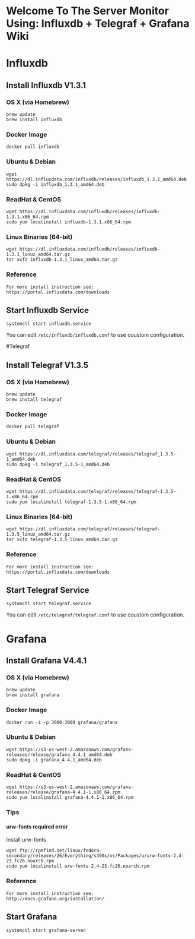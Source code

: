 # Welcome To The Server Monitor Using: Influxdb + Telegraf + Grafana Wiki
# Influxdb
## Install Influxdb V1.3.1
### OS X (via Homebrew)
```
brew update
brew install influxdb
```
### Docker Image
```
docker pull influxdb
```

### Ubuntu & Debian
```
wget https://dl.influxdata.com/influxdb/releases/influxdb_1.3.1_amd64.deb
sudo dpkg -i influxdb_1.3.1_amd64.deb
```
### ReadHat & CentOS
```
wget https://dl.influxdata.com/influxdb/releases/influxdb-1.3.1.x86_64.rpm
sudo yum localinstall influxdb-1.3.1.x86_64.rpm
```
### Linux Binaries (64-bit)
```
wget https://dl.influxdata.com/influxdb/releases/influxdb-1.3.1_linux_amd64.tar.gz
tar xvfz influxdb-1.3.1_linux_amd64.tar.gz
```
### Reference
```
For more install instruction see: https://portal.influxdata.com/downloads
```
## Start Influxdb Service
```
systemctl start influxdb.service
```
You can edit `/etc/influxdb/influxdb.conf` to use coustom configuration.

#Telegraf
## Install Telegraf V1.3.5
### OS X (via Homebrew)
```
brew update
brew install telegraf
```
### Docker Image
```
docker pull telegraf
```
### Ubuntu & Debian
```
wget https://dl.influxdata.com/telegraf/releases/telegraf_1.3.5-1_amd64.deb
sudo dpkg -i telegraf_1.3.5-1_amd64.deb
```
### ReadHat & CentOS
```
wget https://dl.influxdata.com/telegraf/releases/telegraf-1.3.5-1.x86_64.rpm
sudo yum localinstall telegraf-1.3.5-1.x86_64.rpm
```
### Linux Binaries (64-bit)
```
wget https://dl.influxdata.com/telegraf/releases/telegraf-1.3.5_linux_amd64.tar.gz
tar xvfz telegraf-1.3.5_linux_amd64.tar.gz
```
### Reference
```
For more install instruction see: https://portal.influxdata.com/downloads
```
## Start Telegraf Service
```
systemctl start telegraf.service
```
You can edit `/etc/telegraf/telegraf.conf` to use coustom configuration.

# Grafana
## Install Grafana V4.4.1
### OS X (via Homebrew)
```
brew update
brew install grafana
```
### Docker Image
```
docker run -i -p 3000:3000 grafana/grafana
```
### Ubuntu & Debian
```
wget https://s3-us-west-2.amazonaws.com/grafana-releases/release/grafana_4.4.1_amd64.deb
sudo dpkg -i grafana_4.4.1_amd64.deb
```
### ReadHat & CentOS
```
wget https://s3-us-west-2.amazonaws.com/grafana-releases/release/grafana-4.4.1-1.x86_64.rpm
sudo yum localinstall grafana-4.4.1-1.x86_64.rpm
```
### Tips
#### urw-fonts required error
Install urw-fonts
```
wget ftp://rpmfind.net/linux/fedora-secondary/releases/26/Everything/s390x/os/Packages/u/urw-fonts-2.4-23.fc26.noarch.rpm
sudo yum localinstall urw-fonts-2.4-23.fc26.noarch.rpm
```

### Reference
```
For more install instruction see: http://docs.grafana.org/installation/
```
## Start Grafana
```
systemctl start grafana-server
```